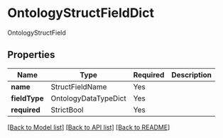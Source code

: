# OntologyStructFieldDict

OntologyStructField

## Properties
| Name | Type | Required | Description |
| ------------ | ------------- | ------------- | ------------- |
**name** | StructFieldName | Yes |  |
**fieldType** | OntologyDataTypeDict | Yes |  |
**required** | StrictBool | Yes |  |


[[Back to Model list]](../../../README.md#models-v2-link) [[Back to API list]](../../../README.md#documentation-for-api-endpoints) [[Back to README]](../../../README.md)
